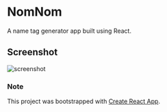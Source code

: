 # NomNom

A name tag generator app built using React.

## Screenshot

![screenshot](https://drive.google.com/uc?export=view&id=10IUQqmRSI9RaxKg3whfw_wsne147hmGE)

### Note

This project was bootstrapped with [Create React App](https://github.com/facebook/create-react-app).